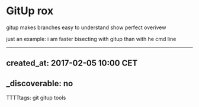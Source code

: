 # GitUp rox

gitup makes branches easy to understand
show perfect overivew

just an example:
i am faster bisecting with gitup than with he cmd line

---
created_at: 2017-02-05 10:00 CET
---
_discoverable: no
---
TTTTtags:
git
gitup
tools

